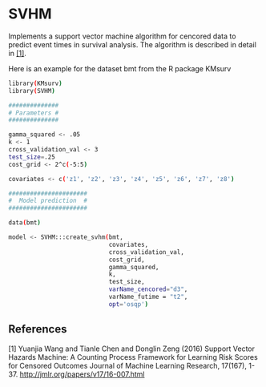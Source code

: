 # SVHM
Implements a support vector machine algorithm for cencored data to predict event times in survival analysis. The algorithm is described in detail in [[1]](#1).

Here is an example for the dataset bmt from the R package KMsurv

```sh
library(KMsurv)
library(SVHM)

##############
# Parameters #
##############

gamma_squared <- .05
k <- 1
cross_validation_val <- 3
test_size=.25
cost_grid <- 2^c(-5:5)

covariates <- c('z1', 'z2', 'z3', 'z4', 'z5', 'z6', 'z7', 'z8')

######################
#  Model prediction  #
######################

data(bmt)

model <- SVHM:::create_svhm(bmt, 
                            covariates, 
                            cross_validation_val, 
                            cost_grid,
                            gamma_squared, 
                            k, 
                            test_size, 
                            varName_cencored="d3",
                            varName_futime = "t2", 
                            opt='osqp')
```

## References
<a id="1">[1]</a> 
Yuanjia Wang and Tianle Chen and Donglin Zeng (2016)
Support Vector Hazards Machine: A Counting Process Framework for Learning Risk Scores for Censored Outcomes
Journal of Machine Learning Research, 17(167), 1-37.
http://jmlr.org/papers/v17/16-007.html
